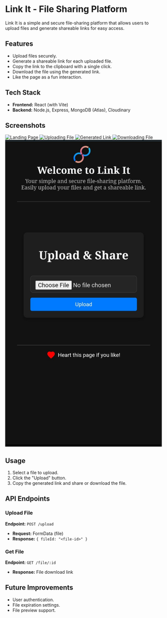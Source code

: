 # Link It - File Sharing Platform

Link It is a simple and secure file-sharing platform that allows users to upload files and generate shareable links for easy access.

## Features
- Upload files securely.
- Generate a shareable link for each uploaded file.
- Copy the link to the clipboard with a single click.
- Download the file using the generated link.
- Like the page as a fun interaction.

## Tech Stack
- **Frontend:** React (with Vite)
- **Backend:** Node.js, Express, MongoDB (Atlas), Cloudinary


## Screenshots
![Landing Page](./screenshots/LandingPage.png)
![Uploading File](./screenshots/uploading.png)
![Generated Link](./screenshots/GeneratedLink.png)
![Downloading File](./screenshots/Downloadiing.png)
![Liked Page](./screenshots/Liked.jpg)

## Usage
1. Select a file to upload.
2. Click the "Upload" button.
3. Copy the generated link and share or download the file.

## API Endpoints
### Upload File
**Endpoint:** `POST /upload`
- **Request:** FormData (file)
- **Response:** `{ fileId: "<file-id>" }`

### Get File
**Endpoint:** `GET /file/:id`
- **Response:** File download link

## Future Improvements
- User authentication.
- File expiration settings.
- File preview support.

